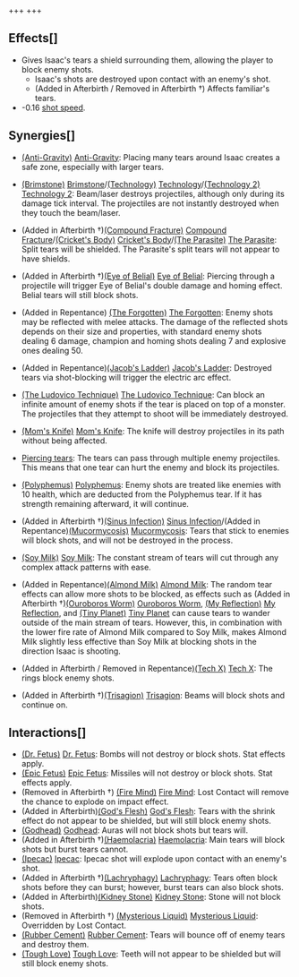 +++
+++

Effects[]
---------


  




* Gives Isaac's tears a shield surrounding them, allowing the player to block enemy shots.
	+ Isaac's shots are destroyed upon contact with an enemy's shot.
	+ (Added in Afterbirth / Removed in Afterbirth †) Affects familiar's tears.
* -0.16 [shot speed](/wiki/Shot_speed "Shot speed").


Synergies[]
-----------


* [(Anti-Gravity)](/wiki/Anti-Gravity "Anti-Gravity") [Anti-Gravity](/wiki/Anti-Gravity "Anti-Gravity"): Placing many tears around Isaac creates a safe zone, especially with larger tears.
* [(Brimstone)](/wiki/Brimstone "Brimstone") [Brimstone](/wiki/Brimstone "Brimstone")/[(Technology)](/wiki/Technology "Technology") [Technology](/wiki/Technology "Technology")/[(Technology 2)](/wiki/Technology_2 "Technology 2") [Technology 2](/wiki/Technology_2 "Technology 2"): Beam/laser destroys projectiles, although only during its damage tick interval. The projectiles are not instantly destroyed when they touch the beam/laser.
* (Added in Afterbirth †)[(Compound Fracture)](/wiki/Compound_Fracture "Compound Fracture") [Compound Fracture](/wiki/Compound_Fracture "Compound Fracture")/[(Cricket's Body)](/wiki/Cricket%27s_Body "Cricket's Body") [Cricket's Body](/wiki/Cricket%27s_Body "Cricket's Body")/[(The Parasite)](/wiki/The_Parasite "The Parasite") [The Parasite](/wiki/The_Parasite "The Parasite"): Split tears will be shielded. The Parasite's split tears will not appear to have shields.
* (Added in Afterbirth †)[(Eye of Belial)](/wiki/Eye_of_Belial "Eye of Belial") [Eye of Belial](/wiki/Eye_of_Belial "Eye of Belial"): Piercing through a projectile will trigger Eye of Belial's double damage and homing effect. Belial tears will still block shots.
* (Added in Repentance) [(The Forgotten)](/wiki/The_Forgotten "The Forgotten") [The Forgotten](/wiki/The_Forgotten "The Forgotten"): Enemy shots may be reflected with melee attacks. The damage of the reflected shots depends on their size and properties, with standard enemy shots dealing 6 damage, champion and homing shots dealing 7 and explosive ones dealing 50.
* (Added in Repentance)[(Jacob's Ladder)](/wiki/Jacob%27s_Ladder "Jacob's Ladder") [Jacob's Ladder](/wiki/Jacob%27s_Ladder "Jacob's Ladder"): Destroyed tears via shot-blocking will trigger the electric arc effect.
* [(The Ludovico Technique)](/wiki/The_Ludovico_Technique "The Ludovico Technique") [The Ludovico Technique](/wiki/The_Ludovico_Technique "The Ludovico Technique"): Can block an infinite amount of enemy shots if the tear is placed on top of a monster. The projectiles that they attempt to shoot will be immediately destroyed.
* [(Mom's Knife)](/wiki/Mom%27s_Knife "Mom's Knife") [Mom's Knife](/wiki/Mom%27s_Knife "Mom's Knife"): The knife will destroy projectiles in its path without being affected.
* [Piercing tears](/wiki/Piercing_tears "Piercing tears"): The tears can pass through multiple enemy projectiles. This means that one tear can hurt the enemy and block its projectiles.
* [(Polyphemus)](/wiki/Polyphemus "Polyphemus") [Polyphemus](/wiki/Polyphemus "Polyphemus"): Enemy shots are treated like enemies with 10 health, which are deducted from the Polyphemus tear. If it has strength remaining afterward, it will continue.
* (Added in Afterbirth †)[(Sinus Infection)](/wiki/Sinus_Infection "Sinus Infection") [Sinus Infection](/wiki/Sinus_Infection "Sinus Infection")/(Added in Repentance)[(Mucormycosis)](/wiki/Mucormycosis "Mucormycosis") [Mucormycosis](/wiki/Mucormycosis "Mucormycosis"): Tears that stick to enemies will block shots, and will not be destroyed in the process.
* [(Soy Milk)](/wiki/Soy_Milk "Soy Milk") [Soy Milk](/wiki/Soy_Milk "Soy Milk"): The constant stream of tears will cut through any complex attack patterns with ease.


* (Added in Repentance)[(Almond Milk)](/wiki/Almond_Milk "Almond Milk") [Almond Milk](/wiki/Almond_Milk "Almond Milk"): The random tear effects can allow more shots to be blocked, as effects such as (Added in Afterbirth †)[(Ouroboros Worm)](/wiki/Ouroboros_Worm "Ouroboros Worm") [Ouroboros Worm](/wiki/Ouroboros_Worm "Ouroboros Worm"), [(My Reflection)](/wiki/My_Reflection "My Reflection") [My Reflection](/wiki/My_Reflection "My Reflection"), and [(Tiny Planet)](/wiki/Tiny_Planet "Tiny Planet") [Tiny Planet](/wiki/Tiny_Planet "Tiny Planet") can cause tears to wander outside of the main stream of tears. However, this, in combination with the lower fire rate of Almond Milk compared to Soy Milk, makes Almond Milk slightly less effective than Soy Milk at blocking shots in the direction Isaac is shooting.

* (Added in Afterbirth / Removed in Repentance)[(Tech X)](/wiki/Tech_X "Tech X") [Tech X](/wiki/Tech_X "Tech X"): The rings block enemy shots.
* (Added in Afterbirth †)[(Trisagion)](/wiki/Trisagion "Trisagion") [Trisagion](/wiki/Trisagion "Trisagion"): Beams will block shots and continue on.


Interactions[]
--------------


* [(Dr. Fetus)](/wiki/Dr._Fetus "Dr. Fetus") [Dr. Fetus](/wiki/Dr._Fetus "Dr. Fetus"): Bombs will not destroy or block shots. Stat effects apply.
* [(Epic Fetus)](/wiki/Epic_Fetus "Epic Fetus") [Epic Fetus](/wiki/Epic_Fetus "Epic Fetus"): Missiles will not destroy or block shots. Stat effects apply.
* (Removed in Afterbirth †) [(Fire Mind)](/wiki/Fire_Mind "Fire Mind") [Fire Mind](/wiki/Fire_Mind "Fire Mind"): Lost Contact will remove the chance to explode on impact effect.
* (Added in Afterbirth)[(God's Flesh)](/wiki/God%27s_Flesh "God's Flesh") [God's Flesh](/wiki/God%27s_Flesh "God's Flesh"): Tears with the shrink effect do not appear to be shielded, but will still block enemy shots.
* [(Godhead)](/wiki/Godhead "Godhead") [Godhead](/wiki/Godhead "Godhead"): Auras will not block shots but tears will.
* (Added in Afterbirth †)[(Haemolacria)](/wiki/Haemolacria "Haemolacria") [Haemolacria](/wiki/Haemolacria "Haemolacria"): Main tears will block shots but burst tears cannot.
* [(Ipecac)](/wiki/Ipecac "Ipecac") [Ipecac](/wiki/Ipecac "Ipecac"): Ipecac shot will explode upon contact with an enemy's shot.
* (Added in Afterbirth †)[(Lachryphagy)](/wiki/Lachryphagy "Lachryphagy") [Lachryphagy](/wiki/Lachryphagy "Lachryphagy"): Tears often block shots before they can burst; however, burst tears can also block shots.
* (Added in Afterbirth)[(Kidney Stone)](/wiki/Kidney_Stone "Kidney Stone") [Kidney Stone](/wiki/Kidney_Stone "Kidney Stone"): Stone will not block shots.
* (Removed in Afterbirth †) [(Mysterious Liquid)](/wiki/Mysterious_Liquid "Mysterious Liquid") [Mysterious Liquid](/wiki/Mysterious_Liquid "Mysterious Liquid"): Overridden by Lost Contact.
* [(Rubber Cement)](/wiki/Rubber_Cement "Rubber Cement") [Rubber Cement](/wiki/Rubber_Cement "Rubber Cement"): Tears will bounce off of enemy tears and destroy them.
* [(Tough Love)](/wiki/Tough_Love "Tough Love") [Tough Love](/wiki/Tough_Love "Tough Love"): Teeth will not appear to be shielded but will still block enemy shots.


